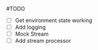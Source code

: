 #TODO

- [ ] Get environment state working
- [ ] Add logging
- [ ] Mock Stream
- [ ] Add stream processor